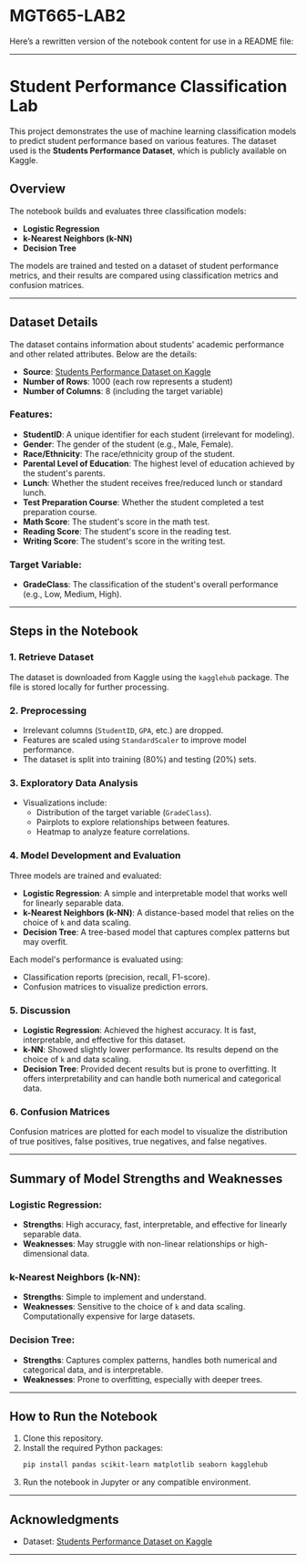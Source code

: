 # MGT665-LAB2
Here’s a rewritten version of the notebook content for use in a README file:

---

# Student Performance Classification Lab

This project demonstrates the use of machine learning classification models to predict student performance based on various features. The dataset used is the **Students Performance Dataset**, which is publicly available on Kaggle.

## Overview

The notebook builds and evaluates three classification models:
- **Logistic Regression**
- **k-Nearest Neighbors (k-NN)**
- **Decision Tree**

The models are trained and tested on a dataset of student performance metrics, and their results are compared using classification metrics and confusion matrices.

---

## Dataset Details

The dataset contains information about students' academic performance and other related attributes. Below are the details:

- **Source**: [Students Performance Dataset on Kaggle](https://www.kaggle.com/datasets/rabieelkharoua/students-performance-dataset)
- **Number of Rows**: 1000 (each row represents a student)
- **Number of Columns**: 8 (including the target variable)

### Features:
- **StudentID**: A unique identifier for each student (irrelevant for modeling).
- **Gender**: The gender of the student (e.g., Male, Female).
- **Race/Ethnicity**: The race/ethnicity group of the student.
- **Parental Level of Education**: The highest level of education achieved by the student's parents.
- **Lunch**: Whether the student receives free/reduced lunch or standard lunch.
- **Test Preparation Course**: Whether the student completed a test preparation course.
- **Math Score**: The student's score in the math test.
- **Reading Score**: The student's score in the reading test.
- **Writing Score**: The student's score in the writing test.

### Target Variable:
- **GradeClass**: The classification of the student's overall performance (e.g., Low, Medium, High).

---

## Steps in the Notebook

### 1. **Retrieve Dataset**
The dataset is downloaded from Kaggle using the `kagglehub` package. The file is stored locally for further processing.

### 2. **Preprocessing**
- Irrelevant columns (`StudentID`, `GPA`, etc.) are dropped.
- Features are scaled using `StandardScaler` to improve model performance.
- The dataset is split into training (80%) and testing (20%) sets.

### 3. **Exploratory Data Analysis**
- Visualizations include:
  - Distribution of the target variable (`GradeClass`).
  - Pairplots to explore relationships between features.
  - Heatmap to analyze feature correlations.

### 4. **Model Development and Evaluation**
Three models are trained and evaluated:
- **Logistic Regression**: A simple and interpretable model that works well for linearly separable data.
- **k-Nearest Neighbors (k-NN)**: A distance-based model that relies on the choice of `k` and data scaling.
- **Decision Tree**: A tree-based model that captures complex patterns but may overfit.

Each model's performance is evaluated using:
- Classification reports (precision, recall, F1-score).
- Confusion matrices to visualize prediction errors.

### 5. **Discussion**
- **Logistic Regression**: Achieved the highest accuracy. It is fast, interpretable, and effective for this dataset.
- **k-NN**: Showed slightly lower performance. Its results depend on the choice of `k` and data scaling.
- **Decision Tree**: Provided decent results but is prone to overfitting. It offers interpretability and can handle both numerical and categorical data.

### 6. **Confusion Matrices**
Confusion matrices are plotted for each model to visualize the distribution of true positives, false positives, true negatives, and false negatives.

---

## Summary of Model Strengths and Weaknesses

### Logistic Regression:
- **Strengths**: High accuracy, fast, interpretable, and effective for linearly separable data.
- **Weaknesses**: May struggle with non-linear relationships or high-dimensional data.

### k-Nearest Neighbors (k-NN):
- **Strengths**: Simple to implement and understand.
- **Weaknesses**: Sensitive to the choice of `k` and data scaling. Computationally expensive for large datasets.

### Decision Tree:
- **Strengths**: Captures complex patterns, handles both numerical and categorical data, and is interpretable.
- **Weaknesses**: Prone to overfitting, especially with deeper trees.

---

## How to Run the Notebook
1. Clone this repository.
2. Install the required Python packages:
   ```bash
   pip install pandas scikit-learn matplotlib seaborn kagglehub
   ```
3. Run the notebook in Jupyter or any compatible environment.

---

## Acknowledgments
- Dataset: [Students Performance Dataset on Kaggle](https://www.kaggle.com/datasets/rabieelkharoua/students-performance-dataset)

--- 

